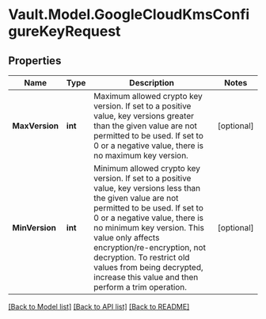 # Vault.Model.GoogleCloudKmsConfigureKeyRequest

## Properties

Name | Type | Description | Notes
------------ | ------------- | ------------- | -------------
**MaxVersion** | **int** | Maximum allowed crypto key version. If set to a positive value, key versions greater than the given value are not permitted to be used. If set to 0 or a negative value, there is no maximum key version. | [optional] 
**MinVersion** | **int** | Minimum allowed crypto key version. If set to a positive value, key versions less than the given value are not permitted to be used. If set to 0 or a negative value, there is no minimum key version. This value only affects encryption/re-encryption, not decryption. To restrict old values from being decrypted, increase this value and then perform a trim operation. | [optional] 

[[Back to Model list]](../README.md#documentation-for-models) [[Back to API list]](../README.md#documentation-for-api-endpoints) [[Back to README]](../README.md)

